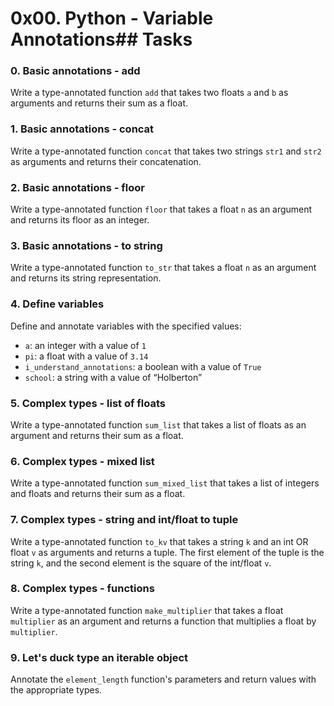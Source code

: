 # 0x00. Python - Variable Annotations## Tasks

### 0. Basic annotations - add

Write a type-annotated function `add` that takes two floats `a` and `b` as arguments and returns their sum as a float.

### 1. Basic annotations - concat

Write a type-annotated function `concat` that takes two strings `str1` and `str2` as arguments and returns their concatenation.

### 2. Basic annotations - floor

Write a type-annotated function `floor` that takes a float `n` as an argument and returns its floor as an integer.

### 3. Basic annotations - to string

Write a type-annotated function `to_str` that takes a float `n` as an argument and returns its string representation.

### 4. Define variables

Define and annotate variables with the specified values:
- `a`: an integer with a value of `1`
- `pi`: a float with a value of `3.14`
- `i_understand_annotations`: a boolean with a value of `True`
- `school`: a string with a value of “Holberton”

### 5. Complex types - list of floats

Write a type-annotated function `sum_list` that takes a list of floats as an argument and returns their sum as a float.

### 6. Complex types - mixed list

Write a type-annotated function `sum_mixed_list` that takes a list of integers and floats and returns their sum as a float.

### 7. Complex types - string and int/float to tuple

Write a type-annotated function `to_kv` that takes a string `k` and an int OR float `v` as arguments and returns a tuple. The first element of the tuple is the string `k`, and the second element is the square of the int/float `v`.

### 8. Complex types - functions

Write a type-annotated function `make_multiplier` that takes a float `multiplier` as an argument and returns a function that multiplies a float by `multiplier`.

### 9. Let's duck type an iterable object

Annotate the `element_length` function's parameters and return values with the appropriate types.

